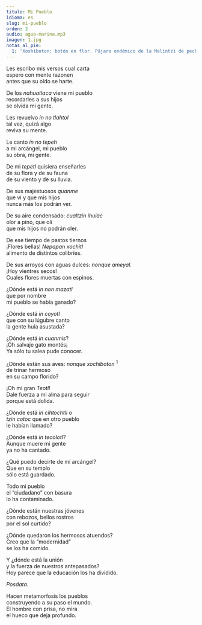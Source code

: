 ```yaml
---
titulo: Mi Pueblo
idioma: es
slug: mi-pueblo
orden: 2
audio: agua-marina.mp3
imagen: 1.jpg
notas_al_pie:
  1: 'Xoxhiboton: botón en flor. Pájaro endémico de la Malintzi de pecho anaranjado que cuando se posa en la punta de los encinos, asemejan flores en botón, de ahí su nombre <i>xochiboton</i>.'
---
```


Les escribo mis versos cual carta<br>
espero con mente razonen<br>
antes que su oído se harte.<br>

De los _nahuatlaca_ viene mi pueblo<br>
recordarles a sus hijos<br>
se olvida mi gente.<br>

Les revuelvo _in no tlahtol_<br>
tal vez, quizá algo<br>
reviva su mente.<br>

Le canto _in no tepeh_<br>
a mi arcángel, mi pueblo<br>
su obra, mi gente.<br>

De mi _tepetl_ quisiera enseñarles <br>
de su flora y de su fauna<br>
de su viento y de su lluvia.<br>

De sus majestuosos _quanme_<br>
que vi y que mis hijos<br>
nunca más los podrán ver.<br>

De su aire condensado: _cualtzin ihuiac_<br>
olor a pino, que olí<br>
que mis hijos no podrán oler.<br>

De ese tiempo de pastos tiernos<br>
¡Flores bellas! _Nepapan xochitl_<br>
alimento de distintos colibríes. <br>

De sus arroyos con aguas dulces: _nonque ameyal_.<br>
¡Hoy vientres secos!<br>
Cuales flores muertas con espinos.<br>

¿Dónde está _in non mazatl_<br>
que por nombre<br>
mi pueblo se había ganado?<br>

¿Dónde está _in coyotl_<br>
que con su lúgubre canto<br>
la gente huía asustada?<br>

¿Dónde está _in cuanmis_?<br>
¡Oh salvaje gato montés¡<br>
Ya sólo tu salea pude conocer.<br>

¿Dónde están sus aves: _nonque xochiboton_ <sup>1</sup><br>
de trinar hermoso<br>
en su campo florido? <br>

¡Oh mi gran _Teotl_!<br>
Dale fuerza a mi alma para seguir<br>
porque está dolida.<br>

¿Dónde está _in cihtochtli_ o<br>
_tzin cotoc_ que en otro pueblo<br>
le habían llamado?<br>

¿Dónde está _in tecolotl_?<br>
Aunque muere mi gente<br>
ya no ha cantado.<br>

¿Qué puedo decirte de mí arcángel?<br>
Que en su templo<br>
sólo está guardado.<br>

Todo mi pueblo <br>
el “ciudadano” con basura<br>
lo ha contaminado.<br>

¿Dónde están nuestras jóvenes<br>
con rebozos, bellos rostros<br>
por el sol curtido? <br>

¿Dónde quedaron los hermosos atuendos?<br>
Creo que la “modernidad”<br>
se los ha comido.<br>

Y ¿dónde está la unión<br>
y la fuerza de nuestros antepasados?<br>
Hoy parece que la educación los ha dividido.<br>

_Posdata._

Hacen metamorfosis los pueblos<br>
construyendo a su paso el mundo.<br>
El hombre con prisa, no mira<br>
el hueco que deja profundo.<br>
